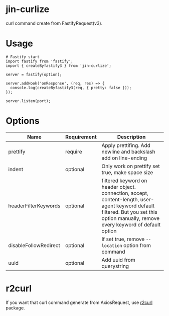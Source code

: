 # jin-curlize
curl command create from FastifyRequest(v3).

# Usage
```
# Fastify start
import fastify from 'fastify';
import { createByfastify3 } from 'jin-curlize';

server = fastify(option);

server.addHook('onResponse', (req, res) => {
  console.log(createByfastify3(req, { pretty: false }));
});

server.listen(port);
```

# Options
| Name | Requirement | Description | 
|-|-|-|
| prettify | require | Apply prettifing. Add newline and backslash add on line-ending |
| indent | optional | Only work on prettify set true, make space size |
| headerFilterKeywords | optional | filtered keyword on header object. connection, accept, content-length, user-agent keyword default filtered. But you set this option manually, remove every keyword of default option |
| disableFollowRedirect| optional | If set true, remove `--location` option from command |
| uuid | optional | Add uuid from querystring |

# r2curl
If you want that curl command generate from AxiosRequest, use [r2curl](https://www.npmjs.com/package/r2curl) package.